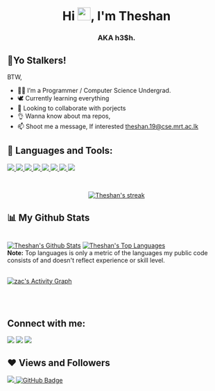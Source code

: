 

<h1 align="center">Hi <img src="https://raw.githubusercontent.com/MartinHeinz/MartinHeinz/master/wave.gif" width="30px">, I'm Theshan </h1>
<h3 align="center">AKA h3$h.</h3>


## 🙋‍Yo Stalkers!

BTW,

- 🐱‍💻 I’m a Programmer / Computer Science Undergrad.
- 🕊  Currently learning everything
- 👯 Looking to collaborate with porjects
- 👌  Wanna know about ma repos,
- 📫 Shoot me a message, If interested theshan.19@cse.mrt.ac.lk

## 🚀 Languages and Tools:

<p align="left"> 
    <a href=" target="_blank"> <img src="https://img.icons8.com/color/48/4a90e2/c-programming.png"/> </a>
    <a href="t" target="_blank"> <img src="https://img.icons8.com/color/48/4a90e2/php.png"/> </a> 
    <a href="https://developer.mozilla.org/en-US/docs/Web/JavaScript" target="_blank"> <img src="https://img.icons8.com/color/48/000000/javascript.png"/> </a> 
    <a href="https://www.w3.org/html/" target="_blank"> <img src="https://img.icons8.com/color/48/000000/html-5.png"/> </a> 
    <a href="https://www.w3schools.com/css/" target="_blank"> <img src="https://img.icons8.com/color/48/000000/css3.png"/> </a> 
    <a href="https://getbootstrap.com" target="_blank"> <img src="https://img.icons8.com/color/48/000000/bootstrap.png"/> </a> 
    <a href="https://www.python.org" target="_blank"> <img src="https://img.icons8.com/color/48/000000/python.png"/> </a>  
    <a style="padding-right:8px;" href="https://www.mysql.com/" target="_blank"> <img src="https://img.icons8.com/fluent/50/000000/mysql-logo.png"/> </a>
    
</p>

<!-- [![React Badge](https://img.shields.io/badge/-React-61DBFB?style=for-the-badge&labelColor=black&logo=react&logoColor=61DBFB)](#)  [![Javascript Badge](https://img.shields.io/badge/-Javascript-F0DB4F?style=for-the-badge&labelColor=black&logo=javascript&logoColor=F0DB4F)](#) [![Typescript Badge](https://img.shields.io/badge/-Typescript-007acc?style=for-the-badge&labelColor=black&logo=typescript&logoColor=007acc)](#) [![Nodejs Badge](https://img.shields.io/badge/-Nodejs-3C873A?style=for-the-badge&labelColor=black&logo=node.js&logoColor=3C873A)](#) [![GraphQL Badge](https://img.shields.io/badge/-GraphQl-e535ab?style=for-the-badge&labelColor=black&logo=node.js&logoColor=e535ab)](#) -->
<br/>

<p align="center">
    <a href="https://github.com/zac4sick/github-readme-streak-stats">
        <img title="🔥 Get streak stats for your profile at git.io/streak-stats" alt="Theshan's streak" src="https://github-readme-streak-stats.herokuapp.com/?user=hesh-git&theme=black-ice&hide_border=true&stroke=0000&background=060A0CD0"/>
    </a>
</p>

## 📊 My Github Stats

  <br/>
    <a href="https://github.com/hesh-git/github-readme-stats"><img alt="Theshan's Github Stats" src="https://github-readme-stats.vercel.app/api?username=hesh-git&show_icons=true&count_private=true&theme=react&hide_border=true&bg_color=0D1117" /></a>
  <a href="https://github.com/hesh-git/github-readme-stats"><img alt="Theshan's Top Languages" src="https://github-readme-stats.vercel.app/api/top-langs/?username=hesh-git&langs_count=8&count_private=true&layout=compact&theme=react&hide_border=true&bg_color=0D1117" /></a>
  <br/>
  <b>Note:</b> Top languages is only a metric of the languages my public code consists of and doesn't reflect experience or skill level.


<br/>
<br/>

<a href="https://github.com/hesh-git/github-readme-activity-graph"><img alt="zac's Activity Graph" src="https://activity-graph.herokuapp.com/graph?username=hesh-git&bg_color=0D1117&color=5BCDEC&line=5BCDEC&point=FFFFFF&hide_border=true" /></a>

<br/>
<br/>

## Connect with me:
<p align="left">

<a href = "https://www.linkedin.com/in/theshan-wijerathne-8892a921b/"><img src="https://img.icons8.com/fluent/48/000000/linkedin.png"/></a>
<a href = "https://twitter.com/hesh_w98"><img src="https://img.icons8.com/fluent/48/000000/twitter.png"/></a>
<a href = "https://www.instagram.com/hesh._98/"><img src="https://img.icons8.com/fluent/48/000000/instagram-new.png"/></a>


</p>

## ❤ Views and Followers
<a href="https://github.com/Meghna-DAS/github-profile-views-counter">
    <img src="https://komarev.com/ghpvc/?username=hesh-git">
</a>
<a href="https://github.com/hesh-git?tab=followers"><img src="https://img.shields.io/github/followers/hesh-git?label=Followers&style=social" alt="GitHub Badge"></a>

